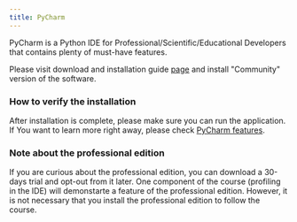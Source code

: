 ```yaml
---
title: PyCharm
---
```


PyCharm is a Python IDE for Professional/Scientific/Educational Developers that
contains plenty of must-have features.

Please visit download and installation guide
[page](https://www.jetbrains.com/pycharm/download/#section) and install
"Community" version of the software. 


### How to verify the installation

After installation is complete, please make sure you can run the application.
If You want to learn more right away, please check
[PyCharm features](https://www.jetbrains.com/pycharm/features/).


### Note about the professional edition

If you are curious about the professional edition, you can download a 30-days
trial and opt-out from it later.  One component of the course (profiling in the
IDE) will demonstarte a feature of the professional edition.  However, it is not
necessary that you install the professional edition to follow the course.

